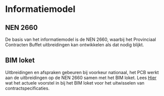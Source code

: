 # Informatiemodel

## NEN 2660
De basis van het informatiemodel is de NEN 2660, waarbij het Provinciaal Contracten Buffet uitbreidingen kan ontwikkelen als dat nodig blijkt. 

## BIM loket
Uitbreidingen en afspraken gebeuren bij voorkeur nationaal, het PCB werkt aan de uitbreidingen op de NEN 2660 samen met het BIM loket. Lees [Hier](https://bimloket.github.io/contractspecificaties/) wat het actuele voorstel in bij het BIM loket voor het uitwisselen van contractspecificaties.